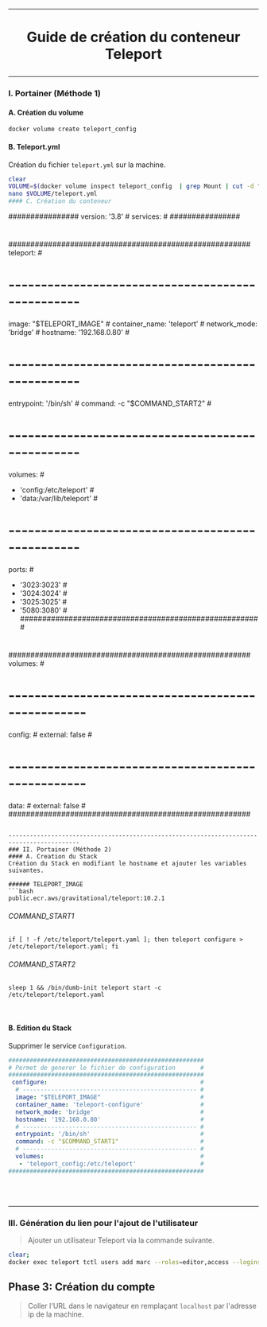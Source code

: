 ------------------------------------------------------------------------------------------
# <p align='center'> Guide de création du conteneur Teleport </p>

------------------------------------------------------------------------------------------
### I. Portainer (Méthode 1)
#### A. Création du volume
```
docker volume create teleport_config
```

#### B. Teleport.yml
Création du fichier `teleport.yml` sur la machine.
```bash
clear
VOLUME=$(docker volume inspect teleport_config  | grep Mount | cut -d ":" -f 2 | cut -d '"' -f 2 )
nano $VOLUME/teleport.yml
#### C. Création du conteneur
```
################
version: '3.8' #
services:      #
################
#
#######################################################
 teleport:                                            #
  # ------------------------------------------------- #
  image: "$TELEPORT_IMAGE"                            #
  container_name: 'teleport'                          #
  network_mode: 'bridge'                              #
  hostname: '192.168.0.80'                            #
  # ------------------------------------------------- #
  entrypoint: '/bin/sh'                               #
  command: -c "$COMMAND_START2"                       #
  # ------------------------------------------------- #
  volumes:                                            #
   - 'config:/etc/teleport'                           #
   - 'data:/var/lib/teleport'                         #
  # ------------------------------------------------- #
  ports:                                              #
   - '3023:3023'                                      #
   - '3024:3024'                                      #
   - '3025:3025'                                      #
   - '5080:3080'                                      #
#######################################################
#
#
#######################################################
volumes:                                              #
 # -------------------------------------------------- #
 config:                                              #
  external: false                                     #
 # -------------------------------------------------- #
 data:                                                #
  external: false                                     #
#######################################################
```

------------------------------------------------------------------------------------------
### II. Portainer (Méthode 2)
#### A. Creation du Stack
Création du Stack en modifiant le hostname et ajouter les variables suivantes.

###### TELEPORT_IMAGE
```bash
public.ecr.aws/gravitational/teleport:10.2.1
```

###### COMMAND_START1
```
if [ ! -f /etc/teleport/teleport.yaml ]; then teleport configure > /etc/teleport/teleport.yaml; fi
```

###### COMMAND_START2
```
sleep 1 && /bin/dumb-init teleport start -c /etc/teleport/teleport.yaml
```

<br />

#### B. Edition du Stack
Supprimer le service `Configuration`.
```yml
#######################################################
# Permet de generer le fichier de configuration       #
#######################################################
 configure:                                           #
  # ------------------------------------------------- #
  image: "$TELEPORT_IMAGE"                            #
  container_name: 'teleport-configure'                #
  network_mode: 'bridge'                              #
  hostname: '192.168.0.80'                            #
  # ------------------------------------------------- #
  entrypoint: '/bin/sh'                               #
  command: -c "$COMMAND_START1"                       #
  # ------------------------------------------------- #
  volumes:                                            #
   - 'teleport_config:/etc/teleport'                  #
#######################################################
```

<br />
<br />

------------------------------------------------------------------------------------------
### III. Génération du lien pour l'ajout de l'utilisateur
> Ajouter un utilisateur Teleport via la commande suivante.
```bash
clear;
docker exec teleport tctl users add marc --roles=editor,access --logins=root
```
## Phase 3: Création du compte
> Coller l'URL dans le navigateur en remplaçant `localhost` par l'adresse ip de la machine.
